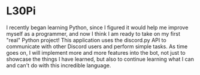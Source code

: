 # L30Pi
I recently began learning Python, since I figured it would help me improve myself as a programmer, and now I think I am ready to take on my first "real" Python project!
This application uses the discord.py API to communicate with other Discord users and perform simple tasks. As time goes on, I will implement more and more features into the bot, not just to showcase the things I have learned, but also to continue learning what I can and can't do with this incredible language.

